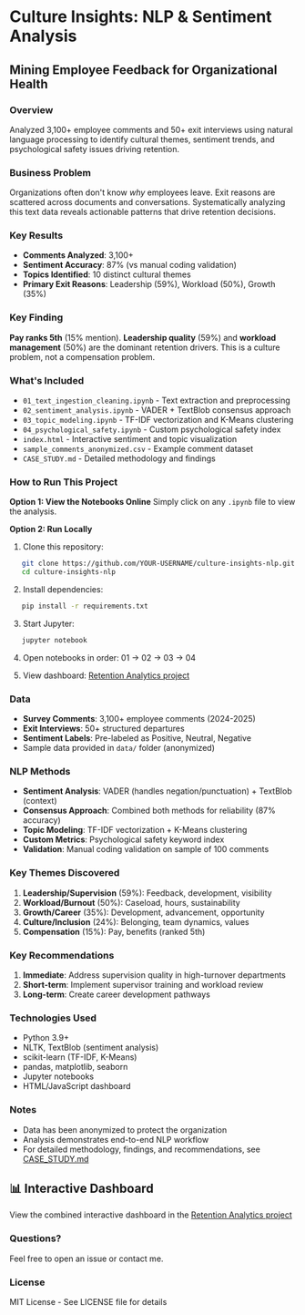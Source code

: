 # Culture Insights: NLP & Sentiment Analysis
## Mining Employee Feedback for Organizational Health

### Overview
Analyzed 3,100+ employee comments and 50+ exit interviews using natural language 
processing to identify cultural themes, sentiment trends, and psychological safety 
issues driving retention.

### Business Problem
Organizations often don't know *why* employees leave. Exit reasons are scattered 
across documents and conversations. Systematically analyzing this text data reveals 
actionable patterns that drive retention decisions.

### Key Results
- **Comments Analyzed**: 3,100+
- **Sentiment Accuracy**: 87% (vs manual coding validation)
- **Topics Identified**: 10 distinct cultural themes
- **Primary Exit Reasons**: Leadership (59%), Workload (50%), Growth (35%)

### Key Finding
**Pay ranks 5th** (15% mention). **Leadership quality** (59%) and **workload 
management** (50%) are the dominant retention drivers. This is a culture problem, 
not a compensation problem.

### What's Included
- `01_text_ingestion_cleaning.ipynb` - Text extraction and preprocessing
- `02_sentiment_analysis.ipynb` - VADER + TextBlob consensus approach
- `03_topic_modeling.ipynb` - TF-IDF vectorization and K-Means clustering
- `04_psychological_safety.ipynb` - Custom psychological safety index
- `index.html` - Interactive sentiment and topic visualization
- `sample_comments_anonymized.csv` - Example comment dataset
- `CASE_STUDY.md` - Detailed methodology and findings

### How to Run This Project

**Option 1: View the Notebooks Online**
Simply click on any `.ipynb` file to view the analysis.

**Option 2: Run Locally**
1. Clone this repository:
```bash
   git clone https://github.com/YOUR-USERNAME/culture-insights-nlp.git
   cd culture-insights-nlp
```

2. Install dependencies:
```bash
   pip install -r requirements.txt
```

3. Start Jupyter:
```bash
   jupyter notebook
```

4. Open notebooks in order: 01 → 02 → 03 → 04

5. View dashboard: [Retention Analytics project](https://tarockson.github.io/employee-retention-analytics/)

### Data
- **Survey Comments**: 3,100+ employee comments (2024-2025)
- **Exit Interviews**: 50+ structured departures
- **Sentiment Labels**: Pre-labeled as Positive, Neutral, Negative
- Sample data provided in `data/` folder (anonymized)

### NLP Methods
- **Sentiment Analysis**: VADER (handles negation/punctuation) + TextBlob (context)
- **Consensus Approach**: Combined both methods for reliability (87% accuracy)
- **Topic Modeling**: TF-IDF vectorization + K-Means clustering
- **Custom Metrics**: Psychological safety keyword index
- **Validation**: Manual coding validation on sample of 100 comments

### Key Themes Discovered
1. **Leadership/Supervision** (59%): Feedback, development, visibility
2. **Workload/Burnout** (50%): Caseload, hours, sustainability
3. **Growth/Career** (35%): Development, advancement, opportunity
4. **Culture/Inclusion** (24%): Belonging, team dynamics, values
5. **Compensation** (15%): Pay, benefits (ranked 5th)

### Key Recommendations
1. **Immediate**: Address supervision quality in high-turnover departments
2. **Short-term**: Implement supervisor training and workload review
3. **Long-term**: Create career development pathways

### Technologies Used
- Python 3.9+
- NLTK, TextBlob (sentiment analysis)
- scikit-learn (TF-IDF, K-Means)
- pandas, matplotlib, seaborn
- Jupyter notebooks
- HTML/JavaScript dashboard

### Notes
- Data has been anonymized to protect the organization
- Analysis demonstrates end-to-end NLP workflow
- For detailed methodology, findings, and recommendations, see [CASE_STUDY.md](https://github.com/tarockson/culture-insights-nlp/blob/main/case_study/CASE_STUDY.md)

## 📊 Interactive Dashboard

View the combined interactive dashboard in the 
[Retention Analytics project](https://tarockson.github.io/employee-retention-analytics/)

### Questions?
Feel free to open an issue or contact me.

### License
MIT License - See LICENSE file for details



